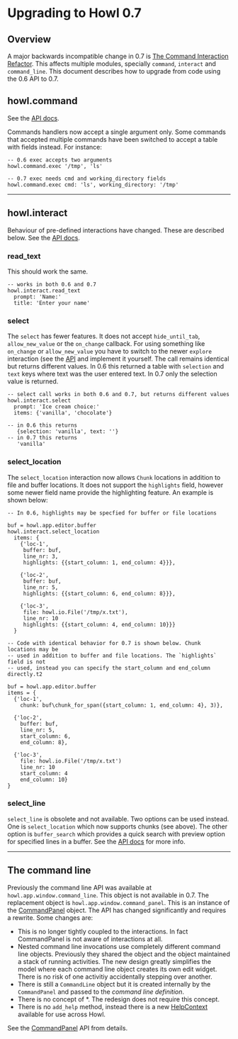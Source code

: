 # Upgrading to Howl 0.7

## Overview

A major backwards incompatible change in 0.7 is [The Command Interaction
Refactor](https://github.com/howl-editor/howl/wiki/The-Command-Interaction-Refactor).
This affects multiple modules, specially `command`, `interact` and
`command_line`. This document describes how to upgrade from code using the 0.6
API to 0.7.

## howl.command

See the [API docs](api/command.html).

Commands handlers now accept a single argument only. Some commands that accepted
multiple commands have been switched to accept a table with fields instead. For
instance:

```moonscript
-- 0.6 exec accepts two arguments
howl.command.exec '/tmp', 'ls'

-- 0.7 exec needs cmd and working_directory fields
howl.command.exec cmd: 'ls', working_directory: '/tmp'
```

---

## howl.interact

Behaviour of pre-defined interactions have changed. These are described below.
See the [API docs](api/interact.html).


### read_text

This should work the same.

```moonscript
-- works in both 0.6 and 0.7
howl.interact.read_text
  prompt: 'Name:'
  title: 'Enter your name'
```

### select

The `select` has fewer features. It does not accept `hide_until_tab`,
`allow_new_value` or the `on_change` callback. For using something like
`on_change` or `allow_new_value` you have to switch to the newer `explore`
interaction (see the [API](api/interact.html) and implement
it yourself. The call remains identical but returns different values. In 0.6
this returned a table with `selection` and `text` keys where text was the user
entered text. In 0.7 only the selection value is returned.

```moonscript
-- select call works in both 0.6 and 0.7, but returns different values
howl.interact.select
  prompt: 'Ice cream choice:'
  items: {'vanilla', 'chocolate'}

-- in 0.6 this returns
   {selection: 'vanilla', text: ''}
-- in 0.7 this returns
   'vanilla'
```

### select_location

The `select_location` interaction now allows `Chunk` locations in addition to
file and buffer locations. It does not support the `highlights` field, however
some newer field name provide the highlighting feature. An example is shown
below:

```moonscript
-- In 0.6, highlights may be specfied for buffer or file locations

buf = howl.app.editor.buffer
howl.interact.select_location
  items: {
    {'loc-1',
     buffer: buf,
     line_nr: 3,
     highlights: {{start_column: 1, end_column: 4}}},

    {'loc-2',
     buffer: buf,
     line_nr: 5,
     highlights: {{start_column: 6, end_column: 8}}},

    {'loc-3',
     file: howl.io.File('/tmp/x.txt'),
     line_nr: 10
     highlights: {{start_column: 4, end_column: 10}}}
  }

-- Code with identical behavior for 0.7 is shown below. Chunk locations may be
-- used in addition to buffer and file locations. The `highlights` field is not
-- used, instead you can specify the start_column and end_column directly.t2

buf = howl.app.editor.buffer
items = {
  {'loc-1',
    chunk: buf\chunk_for_span({start_column: 1, end_column: 4}, 3)},

  {'loc-2',
    buffer: buf,
    line_nr: 5,
    start_column: 6,
    end_column: 8},

  {'loc-3',
    file: howl.io.File('/tmp/x.txt')
    line_nr: 10
    start_column: 4
    end_column: 10}
}
```

### select_line

`select_line` is obsolete and not available. Two options can be used instead.
One is `select_location`  which now supports chunks (see above). The other
option is `buffer_search` which provides a quick search with preview option for
specified lines in a buffer. See the [API
docs](api/interact.html) for more info.

---

## The command line

Previously the command line API was available at `howl.app.window.command_line`.
This object is not available in 0.7. The replacement object is
`howl.app.window.command_panel`. This is an instance of the [CommandPanel]
object. The API has changed significantly and requires a rewrite. Some changes
are:

* This is no longer tightly coupled to the interactions. In fact CommandPanel is
not aware of interactions at all.
* Nested command line invocations use completely different command line objects.
Previously they shared the object and the object maintained a stack of running
activities. The new design greatly simplifies the model where each command line
object creates its own edit widget. There is no risk of one activitiy
accidentally stepping over another.
* There is still a `CommandLine` object but it is created internally by the
`CommandPanel` and passed to the *command line definition*.
* There is no concept of *. The redesign does not require this concept.
* There is no `add_help` method, instead there is a new [HelpContext] available
for use across Howl.

See the [CommandPanel] API from details.

[CommandPanel]: api/ui/command_panel.html
[HelpContext]: api/ui/help_context.html
